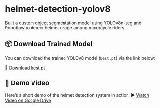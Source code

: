 # helmet-detection-yolov8
Built a custom object segmentation model using YOLOv8n-seg and Roboflow to detect helmet usage among motorcycle riders.

## 📦 Download Trained Model
You can download the trained YOLOv8 model (`best.pt`) via the link below:

🔗 [Download best.pt](https://drive.google.com/file/d/1lE-7BUA-6LVW2iimx1f2SSCBcxzkgs5D/view?usp=sharing)

## 🎥 Demo Video
Here’s a short demo of the helmet detection system in action:
▶️ [Watch Video on Google Drive](https://drive.google.com/file/d/1zFzGUI-3zFCZ_DHIHjaKrXWh8Bq_A_29/view?usp=sharing)
